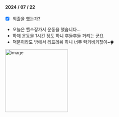 #### 2024 / 07 / 22

- [x] 외출을 했는가?
- 오늘은 헬스장가서 운동을 했습니다...
- 하체 운동을 1시간 정도 하니 후들후들 거리는 군요
- 덕분이라도 밖에서 리프레쉬 하니 너무 럭키비키잖아~🍀
<img width="200" alt="image" src="https://github.com/user-attachments/assets/99f26ad9-e6df-4513-b9c2-75fe9a1f996f">
